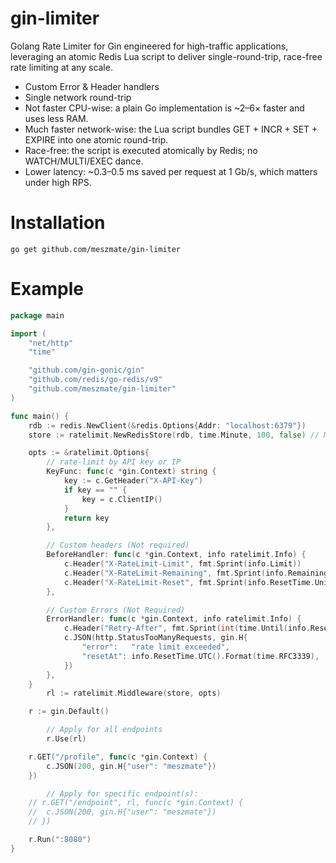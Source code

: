 # gin-limiter
Golang Rate Limiter for Gin engineered for high-traffic applications, leveraging an atomic Redis Lua script to deliver single-round-trip, race-free rate limiting at any scale.
- Custom Error & Header handlers
- Single network round-trip
- Not faster CPU-wise: a plain Go implementation is ~2–6× faster and uses less RAM.
- Much faster network-wise: the Lua script bundles GET + INCR + SET + EXPIRE into one atomic round-trip.
- Race-free: the script is executed atomically by Redis; no WATCH/MULTI/EXEC dance.
- Lower latency: ~0.3–0.5 ms saved per request at 1 Gb/s, which matters under high RPS.

# Installation
```shell
go get github.com/meszmate/gin-limiter
```

# Example
```go
package main

import (
	"net/http"
	"time"

	"github.com/gin-gonic/gin"
	"github.com/redis/go-redis/v9"
	"github.com/meszmate/gin-limiter"
)

func main() {
	rdb := redis.NewClient(&redis.Options{Addr: "localhost:6379"})
	store := ratelimit.NewRedisStore(rdb, time.Minute, 100, false) // Maximum 100 requests in 1 minute

	opts := &ratelimit.Options{
		// rate-limit by API key or IP
		KeyFunc: func(c *gin.Context) string {
			key := c.GetHeader("X-API-Key")
			if key == "" {
				key = c.ClientIP()
			}
			return key
		},

		// Custom headers (Not required)
		BeforeHandler: func(c *gin.Context, info ratelimit.Info) {
			c.Header("X-RateLimit-Limit", fmt.Sprint(info.Limit))
			c.Header("X-RateLimit-Remaining", fmt.Sprint(info.RemainingHits))
			c.Header("X-RateLimit-Reset", fmt.Sprint(info.ResetTime.Unix()))
		},

		// Custom Errors (Not Required)
		ErrorHandler: func(c *gin.Context, info ratelimit.Info) {
			c.Header("Retry-After", fmt.Sprint(int(time.Until(info.ResetTime).Seconds())))
			c.JSON(http.StatusTooManyRequests, gin.H{
				"error":   "rate limit exceeded",
				"resetAt": info.ResetTime.UTC().Format(time.RFC3339),
			})
		},
	}
    	rl := ratelimit.Middleware(store, opts)

	r := gin.Default()

    	// Apply for all endpoints
    	r.Use(rl)

	r.GET("/profile", func(c *gin.Context) {
		c.JSON(200, gin.H{"user": "meszmate"})
	})

    	// Apply for specific endpoint(s):
	// r.GET("/endpoint", rl, func(c *gin.Context) {
	// 	c.JSON(200, gin.H{"user": "meszmate"})
	// })

	r.Run(":8080")
}
```
